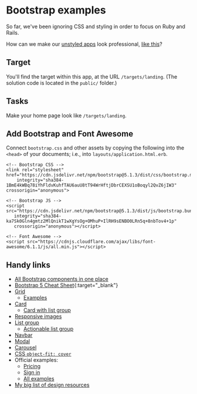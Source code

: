 # Bootstrap examples

So far, we've been ignoring CSS and styling in order to focus on Ruby and Rails.

How can we make our [unstyled apps](https://photogram-final.matchthetarget.com/) look professional, [like this](https://pg-industrial.matchthetarget.com/)?

## Target

You'll find the target within this app, at the URL `/targets/landing`. (The solution code is located in the `public/` folder.)

## Tasks

Make your home page look like `/targets/landing`.

## Add Bootstrap and Font Awesome

Connect `bootstrap.css` and other assets by copying the following into the `<head>` of your documents; i.e., into `layouts/application.html.erb`.

```
<!-- Bootstrap CSS -->
<link rel="stylesheet" href="https://cdn.jsdelivr.net/npm/bootstrap@5.1.3/dist/css/bootstrap.min.css"
    integrity="sha384-1BmE4kWBq78iYhFldvKuhfTAU6auU8tT94WrHftjDbrCEXSU1oBoqyl2QvZ6jIW3" crossorigin="anonymous">

<!-- Bootstrap JS -->
<script src="https://cdn.jsdelivr.net/npm/bootstrap@5.1.3/dist/js/bootstrap.bundle.min.js"
   integrity="sha384-ka7Sk0Gln4gmtz2MlQnikT1wXgYsOg+OMhuP+IlRH9sENBO0LRn5q+8nbTov4+1p"
   crossorigin="anonymous"></script>

<!-- Font Awesome -->
<script src="https://cdnjs.cloudflare.com/ajax/libs/font-awesome/6.1.1/js/all.min.js"></script>
```

## Handy links

 - [All Bootstrap components in one place](https://getbootstrap.com/docs/5.2/examples/cheatsheet/)
 - [Bootstrap 5 Cheat Sheet](https://bootstrap-cheatsheet.themeselection.com/){:target="_blank"}
 - [Grid](https://getbootstrap.com/docs/5.2/layout/grid/)
    - [Examples](https://getbootstrap.com/docs/5.2/examples/grid/)
 - [Card](https://getbootstrap.com/docs/5.2/components/card/)
    - [Card with list group](https://getbootstrap.com/docs/5.2/components/card/#list-groups)
 - [Responsive images](https://getbootstrap.com/docs/5.2/content/images/#responsive-images)
 - [List group](https://getbootstrap.com/docs/5.2/components/list-group/)
    - [Actionable list group](https://getbootstrap.com/docs/5.2/components/list-group/#links-and-buttons)
 - [Navbar](https://getbootstrap.com/docs/5.2/components/navbar/)
 - [Modal](https://getbootstrap.com/docs/5.2/components/modal/)
 - [Carousel](https://getbootstrap.com/docs/5.2/components/carousel/)
 - [CSS `object-fit: cover`](https://developer.mozilla.org/en-US/docs/Web/CSS/object-fit)
 - Official examples:
    - [Pricing](https://getbootstrap.com/docs/5.2/examples/pricing/)
    - [Sign in](https://getbootstrap.com/docs/5.2/examples/sign-in/)
    - [All examples](https://getbootstrap.com/docs/5.2/examples/)
 - [My big list of design resources](https://chapters.firstdraft.com/chapters/788)
